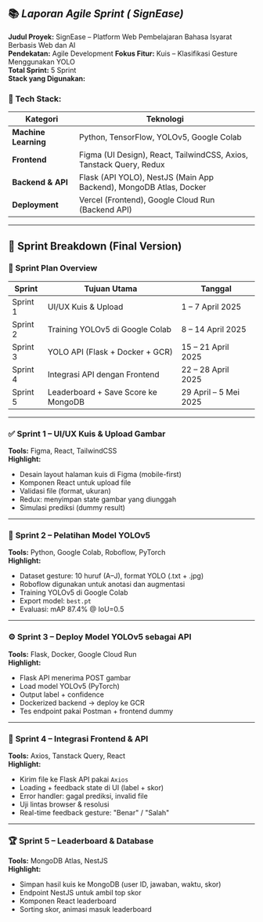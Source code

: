 ## 📚 *Laporan Agile Sprint ( SignEase)*  
**Judul Proyek:** SignEase – Platform Web Pembelajaran Bahasa Isyarat Berbasis Web dan AI  
**Pendekatan:** Agile Development 
**Fokus Fitur:** Kuis – Klasifikasi Gesture Menggunakan YOLO  
**Total Sprint:** 5 Sprint  
**Stack yang Digunakan:**  

### 🔧 Tech Stack:

| Kategori              | Teknologi                                                                 |
|-----------------------|---------------------------------------------------------------------------|
| **Machine Learning**  | Python, TensorFlow, YOLOv5, Google Colab                                  |
| **Frontend**          | Figma (UI Design), React, TailwindCSS, Axios, Tanstack Query, Redux       |
| **Backend & API**     | Flask (API YOLO), NestJS (Main App Backend), MongoDB Atlas, Docker        |
| **Deployment**        | Vercel (Frontend), Google Cloud Run (Backend API)                         |

---

## 🔁 Sprint Breakdown (Final Version)

### 🧭 Sprint Plan Overview

| Sprint | Tujuan Utama | Tanggal |
|--------|--------------|---------|
| Sprint 1 | UI/UX Kuis & Upload | 1 – 7 April 2025 |
| Sprint 2 | Training YOLOv5 di Google Colab | 8 – 14 April 2025 |
| Sprint 3 | YOLO API (Flask + Docker + GCR) | 15 – 21 April 2025 |
| Sprint 4 | Integrasi API dengan Frontend | 22 – 28 April 2025 |
| Sprint 5 | Leaderboard + Save Score ke MongoDB | 29 April – 5 Mei 2025 |

---

### ✅ **Sprint 1 – UI/UX Kuis & Upload Gambar**
**Tools:** Figma, React, TailwindCSS  
**Highlight:**
- Desain layout halaman kuis di Figma (mobile-first)
- Komponen React untuk upload file
- Validasi file (format, ukuran)
- Redux: menyimpan state gambar yang diunggah
- Simulasi prediksi (dummy result)

---

### 🤖 **Sprint 2 – Pelatihan Model YOLOv5**
**Tools:** Python, Google Colab, Roboflow, PyTorch  
**Highlight:**
- Dataset gesture: 10 huruf (A–J), format YOLO (.txt + .jpg)
- Roboflow digunakan untuk anotasi dan augmentasi
- Training YOLOv5 di Google Colab
- Export model: `best.pt`
- Evaluasi: mAP 87.4% @ IoU=0.5

---

### ⚙️ **Sprint 3 – Deploy Model YOLOv5 sebagai API**
**Tools:** Flask, Docker, Google Cloud Run  
**Highlight:**
- Flask API menerima POST gambar
- Load model YOLOv5 (PyTorch)
- Output label + confidence
- Dockerized backend → deploy ke GCR
- Tes endpoint pakai Postman + frontend dummy

---

### 🧩 **Sprint 4 – Integrasi Frontend & API**
**Tools:** Axios, Tanstack Query, React  
**Highlight:**
- Kirim file ke Flask API pakai `Axios`
- Loading + feedback state di UI (label + skor)
- Error handler: gagal prediksi, invalid file
- Uji lintas browser & resolusi
- Real-time feedback gesture: "Benar" / "Salah"

---

### 🏆 **Sprint 5 – Leaderboard & Database**
**Tools:** MongoDB Atlas, NestJS  
**Highlight:**
- Simpan hasil kuis ke MongoDB (user ID, jawaban, waktu, skor)
- Endpoint NestJS untuk ambil top skor
- Komponen React leaderboard
- Sorting skor, animasi masuk leaderboard
